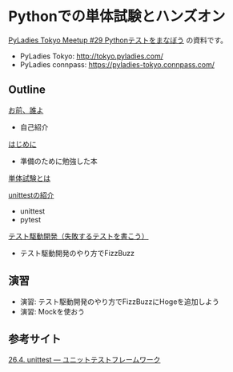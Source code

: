 # Pythonでの単体試験とハンズオン

[PyLadies Tokyo Meetup #29 Pythonテストをまなぼう](https://pyladies-tokyo.connpass.com/event/76967/) の資料です。


- PyLadies Tokyo: http://tokyo.pyladies.com/
- PyLadies connpass: https://pyladies-tokyo.connpass.com/

## Outline

[お前、誰よ](whoami.md)

- 自己紹介

[はじめに](first.md)

- 準備のために勉強した本

[単体試験とは](test.md)

[unittestの紹介](./add_one/README.md)

- unittest
- pytest

[テスト駆動開発（失敗するテストを書こう）](./fizzbuzz/README.md)

- テスト駆動開発のやり方でFizzBuzz

## 演習

- 演習: テスト駆動開発のやり方でFizzBuzzにHogeを追加しよう
- 演習: Mockを使おう

## 参考サイト
[26.4. unittest — ユニットテストフレームワーク](https://docs.python.org/ja/3/library/unittest.html)
